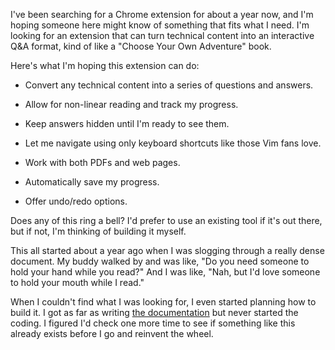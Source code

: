 I've been searching for a Chrome extension for about a year now, and I'm hoping someone here might know of something that fits what I need. I'm looking for an extension that can turn technical content into an interactive Q&A format, kind of like a "Choose Your Own Adventure" book.

Here's what I'm hoping this extension can do:

- Convert any technical content into a series of questions and answers.

- Allow for non-linear reading and track my progress.

- Keep answers hidden until I'm ready to see them.

- Let me navigate using only keyboard shortcuts like those Vim fans love.

- Work with both PDFs and web pages.

- Automatically save my progress.

- Offer undo/redo options.

Does any of this ring a bell? I'd prefer to use an existing tool if it's out there, but if not, I'm thinking of building it myself.

This all started about a year ago when I was slogging through a really dense document. My buddy walked by and was like, "Do you need someone to hold your hand while you read?" And I was like, "Nah, but I'd love someone to hold your mouth while I read."

When I couldn't find what I was looking for, I even started planning how to build it. I got as far as writing [the documentation](https://github.com/8ta4/quest) but never started the coding. I figured I'd check one more time to see if something like this already exists before I go and reinvent the wheel.
